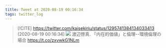 ```yaml
---
title: Tweet at 2020-08-19 00:16:34
tags: twitter_log
---
```


> [!CITE] https://twitter.com/kaisekiriu/status/1295741384134033413 (2020-08-19 00:16:34)
> ![](https://twitter.com/kaisekiriu/status/1295741384134033413)
> 渡辺啓真. 「内在的価値」と倫理--環境倫理の場合
> https://t.co/zxvwkG1NLm
